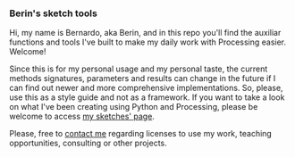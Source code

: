 ### Berin's sketch tools

Hi, my name is Bernardo, aka Berin, and in this repo you'll find the auxiliar functions and tools I've built to make my daily work with Processing easier. Welcome!

Since this is for my personal usage and my personal taste, the current methods signatures, parameters and results can change in the future if I can find out newer and more comprehensive implementations. So, please, use this as a style guide and not as a framework. If you want to take a look on what I've been creating using Python and Processing, please be welcome to access [my sketches' page](https://berinhard.github.io/sketches/).

Please, free to [contact me](mailto:bernardoxhc@gmail.com) regarding licenses to use my work, teaching opportunities, consulting or other projects.
